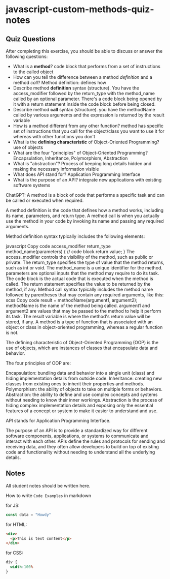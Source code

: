 # javascript-custom-methods-quiz-notes

## Quiz Questions

After completing this exercise, you should be able to discuss or answer the following questions:

- What is a **method**?
code block that performs from a set of instructions to the called object
- How can you tell the difference between a method
_definition_ and a method _call_?
Method definition: defines how
- Describe method **definition** syntax (structure).
You have the access_modifier followed by the return_type with the method_name called by an optional parameter. There's a code block being opened by it with a return statement inside the code block before being closed.
- Describe method **call** syntax (structure).
you have the methodName called by various arguments and the expression is returned by the result variable
- How is a method different from any other function?
method has specific set of instructions that you call for the object/class you want to use it for whereas with other functions you don't
- What is the **defining characteristic** of
Object-Oriented Programming?
use of objects
- What are the four "principles" of Object-Oriented Programming?
Encapsulation, Inheritance, Polymorphism, Abstraction
- What is "abstraction"?
Process of keeping long details hidden and making the necessary information visible
- What does API stand for?
Application Programming Interface
- What is the purpose of an API?
integrate new applications with existing software systems

ChatGPT:
A method is a block of code that performs a specific task and can be called or executed when required.

A method definition is the code that defines how a method works, including its name, parameters, and return type. A method call is when you actually use the method in your code by invoking its name and passing any required arguments.

Method definition syntax typically includes the following elements:

javascript
Copy code
access_modifier return_type method_name(parameters) {
  // code block
  return value;
}
The access_modifier controls the visibility of the method, such as public or private.
The return_type specifies the type of value that the method returns, such as int or void.
The method_name is a unique identifier for the method.
parameters are optional inputs that the method may require to do its task.
The code block is the actual code that is executed when the method is called.
The return statement specifies the value to be returned by the method, if any.
Method call syntax typically includes the method name followed by parentheses that may contain any required arguments, like this:
scss
Copy code
result = methodName(argument1, argument2);
methodName is the name of the method being called.
argument1 and argument2 are values that may be passed to the method to help it perform its task.
The result variable is where the method's return value will be stored, if any.
A method is a type of function that is associated with an object or class in object-oriented programming, whereas a regular function is not.

The defining characteristic of Object-Oriented Programming (OOP) is the use of objects, which are instances of classes that encapsulate data and behavior.

The four principles of OOP are:

Encapsulation: bundling data and behavior into a single unit (class) and hiding implementation details from outside code.
Inheritance: creating new classes from existing ones to inherit their properties and methods.
Polymorphism: the ability of objects to take on multiple forms or behaviors.
Abstraction: the ability to define and use complex concepts and systems without needing to know their inner workings.
Abstraction is the process of hiding complex implementation details and exposing only the essential features of a concept or system to make it easier to understand and use.

API stands for Application Programming Interface.

The purpose of an API is to provide a standardized way for different software components, applications, or systems to communicate and interact with each other. APIs define the rules and protocols for sending and receiving data, and they often allow developers to build on top of existing code and functionality without needing to understand all the underlying details.

## Notes

All student notes should be written here.


How to write `Code Examples` in markdown

for JS:
```javascript
const data = "Howdy"
```

for HTML:
```html
<div>
  <p>This is text content</p>
</div>
```

for CSS:
```css
div {
  width:100%
}
```
